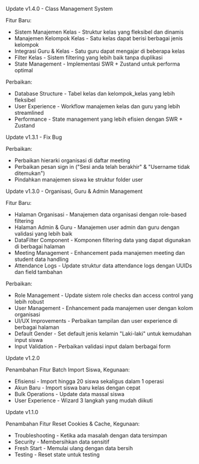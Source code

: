 Update v1.4.0 - Class Management System

Fitur Baru:
- Sistem Manajemen Kelas - Struktur kelas yang fleksibel dan dinamis
- Manajemen Kelompok Kelas - Satu kelas dapat berisi berbagai jenis kelompok
- Integrasi Guru & Kelas - Satu guru dapat mengajar di beberapa kelas
- Filter Kelas - Sistem filtering yang lebih baik tanpa duplikasi
- State Management - Implementasi SWR + Zustand untuk performa optimal

Perbaikan:
- Database Structure - Tabel kelas dan kelompok_kelas yang lebih fleksibel
- User Experience - Workflow manajemen kelas dan guru yang lebih streamlined
- Performance - State management yang lebih efisien dengan SWR + Zustand

Update v1.3.1 - Fix Bug

Perbaikan:
- Perbaikan hierarki organisasi di daftar meeting
- Perbaikan pesan sign in ("Sesi anda telah berakhir" & "Username tidak ditemukan")
- Pindahkan manajemen siswa ke struktur folder user


Update v1.3.0 - Organisasi, Guru & Admin Management

Fitur Baru:
- Halaman Organisasi - Manajemen data organisasi dengan role-based filtering
- Halaman Admin & Guru - Manajemen user admin dan guru dengan validasi yang lebih baik
- DataFilter Component - Komponen filtering data yang dapat digunakan di berbagai halaman
- Meeting Management - Enhancement pada manajemen meeting dan student data handling
- Attendance Logs - Update struktur data attendance logs dengan UUIDs dan field tambahan

Perbaikan:
- Role Management - Update sistem role checks dan access control yang lebih robust
- User Management - Enhancement pada manajemen user dengan kolom organisasi
- UI/UX Improvements - Perbaikan tampilan dan user experience di berbagai halaman
- Default Gender - Set default jenis kelamin "Laki-laki" untuk kemudahan input siswa
- Input Validation - Perbaikan validasi input dalam berbagai form


Update v1.2.0

Penambahan Fitur Batch Import Siswa, Kegunaan:
- Efisiensi - Import hingga 20 siswa sekaligus dalam 1 operasi
- Akun Baru - Import siswa baru kelas dengan cepat
- Bulk Operations - Update data massal siswa
- User Experience - Wizard 3 langkah yang mudah diikuti


Update v1.1.0

Penambahan Fitur Reset Cookies & Cache, Kegunaan: 
- Troubleshooting - Ketika ada masalah dengan data tersimpan
- Security - Membersihkan data sensitif
- Fresh Start - Memulai ulang dengan data bersih
- Testing - Reset state untuk testing